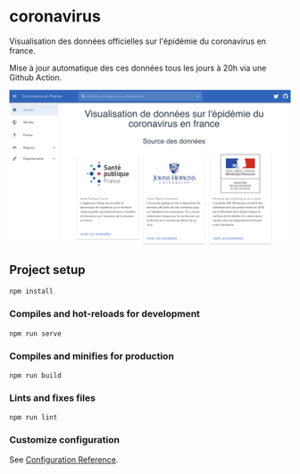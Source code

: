 # coronavirus
Visualisation des données officielles sur l'épidémie du coronavirus en france.

Mise à jour automatique des ces données tous les jours à 20h via une Github Action.

<img src='./public/covid.png' alt='coronavirus en france'/>

## Project setup
```
npm install
```

### Compiles and hot-reloads for development
```
npm run serve
```

### Compiles and minifies for production
```
npm run build
```

### Lints and fixes files
```
npm run lint
```

### Customize configuration
See [Configuration Reference](https://cli.vuejs.org/config/).
